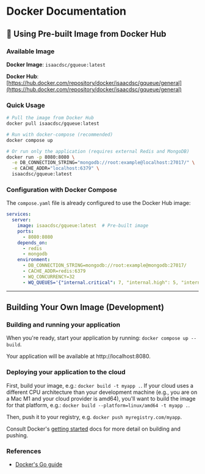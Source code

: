 # Docker Documentation

## 🐳 Using Pre-built Image from Docker Hub

### Available Image

**Docker Image**: `isaacdsc/gqueue:latest`

**Docker Hub**: [https://hub.docker.com/repository/docker/isaacdsc/gqueue/general](https://hub.docker.com/repository/docker/isaacdsc/gqueue/general)

### Quick Usage

```bash
# Pull the image from Docker Hub
docker pull isaacdsc/gqueue:latest

# Run with docker-compose (recommended)
docker compose up

# Or run only the application (requires external Redis and MongoDB)
docker run -p 8080:8080 \
  -e DB_CONNECTION_STRING="mongodb://root:example@localhost:27017/" \
  -e CACHE_ADDR="localhost:6379" \
  isaacdsc/gqueue:latest
```

### Configuration with Docker Compose

The `compose.yaml` file is already configured to use the Docker Hub image:

```yaml
services:
  server:
    image: isaacdsc/gqueue:latest  # Pre-built image
    ports:
      - 8080:8080
    depends_on:
      - redis
      - mongodb
    environment:
      - DB_CONNECTION_STRING=mongodb://root:example@mongodb:27017/
      - CACHE_ADDR=redis:6379
      - WQ_CONCURRENCY=32
      - WQ_QUEUES='{"internal.critical": 7, "internal.high": 5, "internal.medium": 3, "internal.low": 1, "external.critical": 7, "external.high": 5, "external.medium": 3, "external.low": 1}'
```

---

## Building Your Own Image (Development)

### Building and running your application

When you're ready, start your application by running:
`docker compose up --build`.

Your application will be available at http://localhost:8080.

### Deploying your application to the cloud

First, build your image, e.g.: `docker build -t myapp .`.
If your cloud uses a different CPU architecture than your development
machine (e.g., you are on a Mac M1 and your cloud provider is amd64),
you'll want to build the image for that platform, e.g.:
`docker build --platform=linux/amd64 -t myapp .`.

Then, push it to your registry, e.g. `docker push myregistry.com/myapp`.

Consult Docker's [getting started](https://docs.docker.com/go/get-started-sharing/)
docs for more detail on building and pushing.

### References
* [Docker's Go guide](https://docs.docker.com/language/golang/)